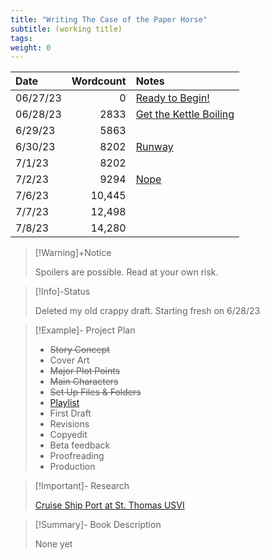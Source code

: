 ```yaml
---
title: "Writing The Case of the Paper Horse"
subtitle: (working title)
tags:
weight: 0
---
```



| Date     | Wordcount | Notes                                                  |
|:-------- | ---------:|:------------------------------------------------------ |
| 06/27/23 |         0 | [Ready to Begin!](/notes/paper-horse-6-27-23.md)       |
| 06/28/23 |      2833 | [Get the Kettle Boiling](notes/paper-horse-6-28-23.md) |
| 6/29/23  |      5863 |                                                        |
| 6/30/23  |      8202 | [Runway](notes/paper-horse-6-30-23.md)                 |
| 7/1/23   |      8202 |                                                        |
| 7/2/23   |      9294 | [Nope](notes/paper-horse-7-02-23.md)                   |
| 7/6/23   |    10,445 |                                                        |
| 7/7/23   |    12,498 |                                                        |
| 7/8/23   |    14,280 |                                                        |


>[!Warning]+Notice
>
> Spoilers are possible. Read at your own risk.

> [!Info]-Status
>
 > Deleted my old crappy draft. Starting fresh on 6/28/23

>[!Example]- Project Plan
> 
> * ~~Story Concept~~
> * Cover Art
> * ~~Major Plot Points~~
> * ~~Main Characters~~
> * ~~Set Up Files & Folders~~
> * [Playlist](/notes/cruise-cozies-playlist.md)
> * First Draft
> * Revisions
> * Copyedit
> * Beta feedback
> * Proofreading
> * Production
>   

>[!Important]- Research
>
> [Cruise Ship Port at St. Thomas USVI](https://www.iqcruising.com/ports/caribbean/st.thomas/index.html)
> 

>[!Summary]- Book Description
> 
> None yet


